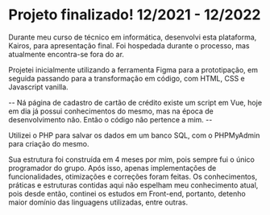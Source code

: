 # Projeto finalizado! 12/2021 - 12/2022

Durante meu curso de técnico em informática, desenvolvi esta plataforma, Kairos, para apresentação final.
Foi hospedada durante o processo, mas atualmente encontra-se fora do ar.

Projetei inicialmente utilizando a ferramenta Figma para a prototipação, em seguida passando para a transformação em código, com HTML, CSS e Javascript vanilla.

-- Ná página de cadastro de cartão de crédito existe um script em Vue, hoje em dia já possui conhecimentos do mesmo, mas na época de desenvolvimento não. Então o código não pertence a mim. --

Utilizei o PHP para salvar os dados em um banco SQL, com o PHPMyAdmin para criação do mesmo.

Sua estrutura foi construída em 4 meses por mim, pois sempre fui o único programador do grupo. Após isso, apenas implementações de funcionalidades, otimizações e correções foram feitas.
Os conhecimentos, práticas e estruturas contidas aqui não espelham meu conhecimento atual, pois desde então, continei os estudos em Front-end, portanto, detenho maior domínio das linguagens utilizadas, entre outras.
